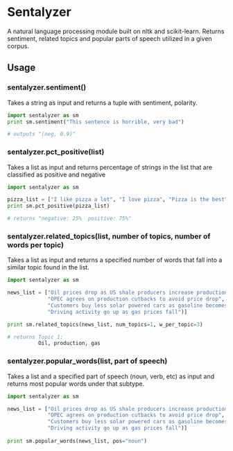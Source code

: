 # Sentalyzer

A natural language processing module built on nltk and scikit-learn. Returns sentiment, related topics and popular parts of speech utilized in a given corpus. 

## Usage


### sentalyzer.sentiment() 

Takes a string as input and returns a tuple with sentiment, polarity.

```python
import sentalyzer as sm
print sm.sentiment("This sentence is horrible, very bad")

# outputs "(neg, 0.9)"
```


### sentalyzer.pct_positive(list)

Takes a list as input and returns percentage of strings in the list that are classified as positive and negative

```python
import sentalyzer as sm

pizza_list = ["I like pizza a lot", "I love pizza", "Pizza is the best", "I dislike pizza"]
print sm.pct_positive(pizza_list)

# returns "negative: 25%  positive: 75%"
```


### sentalyzer.related_topics(list, number of topics, number of words per topic)

Takes a list as input and returns a specified number of words that fall into a similar topic found in the list.

```python
import sentalyzer as sm

news_list = ["Oil prices drop as US shale producers increase production", 
             "OPEC agrees on production cutbacks to avoid price drop",
             "Customers buy less solar powered cars as gasoline becomes cheaper",
             "Driving activity go up as gas prices fall")]

print sm.related_topics(news_list, num_topics=1, w_per_topic=3)

# returns Topic 1:
          Oil, production, gas    
```          


### sentalyzer.popular_words(list, part of speech)

Takes a list and a specified part of speech (noun, verb, etc) as input and returns most popular words under that subtype.

```python
import sentalyzer as sm

news_list = ["Oil prices drop as US shale producers increase production",
             "OPEC agrees on production cutbacks to avoid price drop",
             "Customers buy less solar powered cars as gasoline becomes cheaper",
             "Driving activity go up as gas prices fall")]
             
print sm.popular_words(news_list, pos="noun")
```


